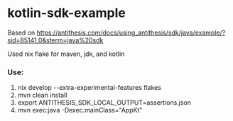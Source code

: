 # kotlin-sdk-example
Based on https://antithesis.com/docs/using_antithesis/sdk/java/example/?sid=85141.0&sterm=java%20sdk

Used nix flake for maven, jdk, and kotlin

### Use:
1) nix develop --extra-experimental-features flakes
2) mvn clean install
3) export ANTITHESIS_SDK_LOCAL_OUTPUT=assertions.json
4) mvn exec:java -Dexec.mainClass="AppKt"

